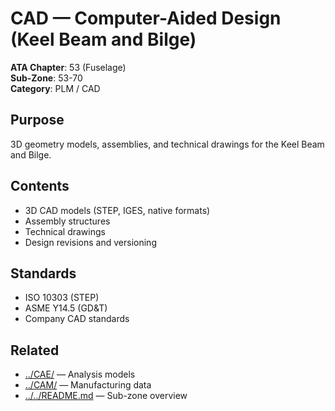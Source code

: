# CAD — Computer-Aided Design (Keel Beam and Bilge)

**ATA Chapter**: 53 (Fuselage)  
**Sub-Zone**: 53-70  
**Category**: PLM / CAD

## Purpose

3D geometry models, assemblies, and technical drawings for the Keel Beam and Bilge.

## Contents

- 3D CAD models (STEP, IGES, native formats)
- Assembly structures
- Technical drawings
- Design revisions and versioning

## Standards

- ISO 10303 (STEP)
- ASME Y14.5 (GD&T)
- Company CAD standards

## Related

- [../CAE/](../CAE/) — Analysis models
- [../CAM/](../CAM/) — Manufacturing data
- [../../README.md](../../README.md) — Sub-zone overview
